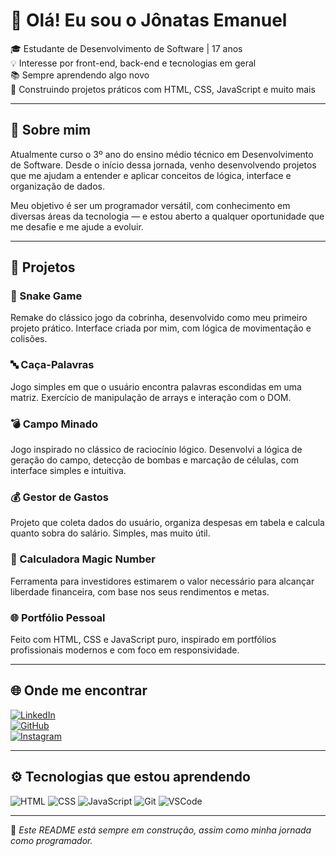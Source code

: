 # 👋 Olá! Eu sou o Jônatas Emanuel

🎓 Estudante de Desenvolvimento de Software | 17 anos  
💡 Interesse por front-end, back-end e tecnologias em geral  
📚 Sempre aprendendo algo novo  
🚀 Construindo projetos práticos com HTML, CSS, JavaScript e muito mais  

---

## 🧠 Sobre mim

Atualmente curso o 3º ano do ensino médio técnico em Desenvolvimento de Software. Desde o início dessa jornada, venho desenvolvendo projetos que me ajudam a entender e aplicar conceitos de lógica, interface e organização de dados.

Meu objetivo é ser um programador versátil, com conhecimento em diversas áreas da tecnologia — e estou aberto a qualquer oportunidade que me desafie e me ajude a evoluir.

---

## 💼 Projetos

### 🐍 Snake Game  
Remake do clássico jogo da cobrinha, desenvolvido como meu primeiro projeto prático. Interface criada por mim, com lógica de movimentação e colisões.

### 🔤 Caça-Palavras  
Jogo simples em que o usuário encontra palavras escondidas em uma matriz. Exercício de manipulação de arrays e interação com o DOM.

### 💣 Campo Minado  
Jogo inspirado no clássico de raciocínio lógico. Desenvolvi a lógica de geração do campo, detecção de bombas e marcação de células, com interface simples e intuitiva. 

### 💰 Gestor de Gastos  
Projeto que coleta dados do usuário, organiza despesas em tabela e calcula quanto sobra do salário. Simples, mas muito útil.

### 🧮 Calculadora Magic Number
Ferramenta para investidores estimarem o valor necessário para alcançar liberdade financeira, com base nos seus rendimentos e metas.

### 🌐 Portfólio Pessoal  
Feito com HTML, CSS e JavaScript puro, inspirado em portfólios profissionais modernos e com foco em responsividade.

---

## 🌐 Onde me encontrar

[![LinkedIn](https://img.shields.io/badge/-LinkedIn-0e76a8?style=for-the-badge&logo=linkedin&logoColor=white)](https://www.linkedin.com/in/jônatas-batista-13953736a/)  
[![GitHub](https://img.shields.io/badge/-GitHub-181717?style=for-the-badge&logo=github&logoColor=white)](https://github.com/Jonatas-b)  
[![Instagram](https://img.shields.io/badge/-Instagram-E4405F?style=for-the-badge&logo=instagram&logoColor=white)](https://www.instagram.com/jonatas.wzx/)

---

## ⚙️ Tecnologias que estou aprendendo

![HTML](https://img.shields.io/badge/-HTML5-E34F26?style=flat-square&logo=html5&logoColor=white)
![CSS](https://img.shields.io/badge/-CSS3-1572B6?style=flat-square&logo=css3&logoColor=white)
![JavaScript](https://img.shields.io/badge/-JavaScript-F7DF1E?style=flat-square&logo=javascript&logoColor=black)
![Git](https://img.shields.io/badge/-Git-F05032?style=flat-square&logo=git&logoColor=white)
![VSCode](https://img.shields.io/badge/-VSCode-007ACC?style=flat-square&logo=visual-studio-code&logoColor=white)

---

📌 *Este README está sempre em construção, assim como minha jornada como programador.*
